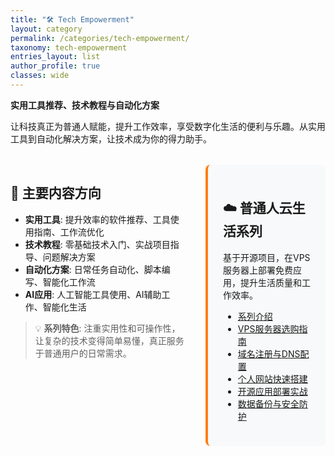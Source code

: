 ```yaml
---
title: "🛠️ Tech Empowerment"
layout: category
permalink: /categories/tech-empowerment/
taxonomy: tech-empowerment
entries_layout: list
author_profile: true
classes: wide
---
```


**实用工具推荐、技术教程与自动化方案**

让科技真正为普通人赋能，提升工作效率，享受数字化生活的便利与乐趣。从实用工具到自动化解决方案，让技术成为你的得力助手。

<div style="display: flex; gap: 2rem; margin: 2rem 0;">
<div style="flex: 2;" markdown="1">

## 🔧 主要内容方向

- **实用工具**: 提升效率的软件推荐、工具使用指南、工作流优化
- **技术教程**: 零基础技术入门、实战项目指导、问题解决方案
- **自动化方案**: 日常任务自动化、脚本编写、智能化工作流
- **AI应用**: 人工智能工具使用、AI辅助工作、智能化生活

> 💡 **系列特色**: 注重实用性和可操作性，让复杂的技术变得简单易懂，真正服务于普通用户的日常需求。

</div>
<div style="flex: 1; background: #f8f9fa; padding: 1.5rem; border-radius: 8px; border-left: 4px solid #fd7e14;" markdown="1">

## ☁️ 普通人云生活系列

基于开源项目，在VPS服务器上部署免费应用，提升生活质量和工作效率。

- [系列介绍](/youxinyanzhe/categories/技术赋能/#云生活系列)
- [VPS服务器选购指南](/youxinyanzhe/posts/2024/01/vps-selection-guide/)
- [域名注册与DNS配置](/youxinyanzhe/posts/2024/02/domain-dns-setup/)
- [个人网站快速搭建](/youxinyanzhe/posts/2024/03/personal-website-setup/)
- [开源应用部署实战](/youxinyanzhe/posts/2024/04/opensource-apps-deployment/)
- [数据备份与安全防护](/youxinyanzhe/posts/2024/05/data-backup-security/)

</div>
</div>